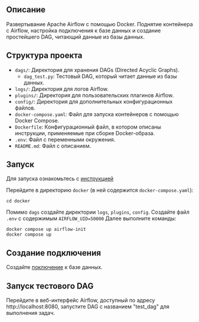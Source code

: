 ## Описание

Развертывание Apache Airflow с помощью Docker. Поднятие контейнера с Airflow, настройка подключения к базе данных и создание простейшего DAG, читающий данные из базы данных.


## Структура проекта

- `dags/`: Директория для хранения DAGs (Directed Acyclic Graphs).
  - `dag_test.py`: Тестовый DAG, который читает данные из базы данных.
- `logs/`: Директория для логов Airflow.
- `plugins/`: Директория для пользовательских плагинов Airflow.
- `config/`: Директория для дополнительных конфигурационных файлов.
- `docker-compose.yaml`: Файл для запуска контейнеров с помощью Docker Compose.
-  `Dockerfile`: Конфигурационный файл, в котором описаны инструкции, применяемые при сборке Docker-образа.
- `.env`: Файл с переменными окружения.
- `README.md`: Файл с описанием.

## Запуск

Для запуска ознакомьтесь с [инструкцией](https://airflow.apache.org/docs/apache-airflow/stable/howto/docker-compose/index.html)

Перейдите в директорию `docker` (в ней содержится `docker-compose.yaml`):
```
cd docker
```
Помимо `dags` создайте директории `logs`, `plugins`, `config`.
Создайте файл `.env` с содержимым `AIRFLOW_UID=50000`
Далее выполните команды:
```
docker compose up airflow-init
docker compose up
```

## Создание подключения

Создайте [поключение](https://airflow.apache.org/docs/apache-airflow/stable/howto/connection.html) к базе данных.

## Запуск тестового DAG

Перейдите в веб-интерфейс Airflow, доступный по адресу http://localhost:8080,  запустите DAG с названием "test_dag" для выполнения задач.
